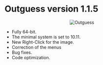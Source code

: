 # Outguess version 1.1.5

<p align="center">
<img src="https://www.rbcafe.com/wp-content/uploads/outguess-300x300.png" alt="Outguess">
</p>

- Fully 64-bit.
- The minimal system is set to 10.11.
- New Right-Click for the image.
- Correction of the menus
- Bug fixes.
- Code optimization.
